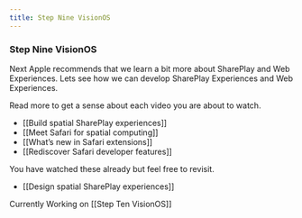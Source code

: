 ```yaml
---
title: Step Nine VisionOS
---
```


### Step Nine VisionOS

Next Apple recommends that we learn a bit more about SharePlay and Web Experiences. Lets see how we can develop SharePlay Experiences and Web Experiences.

Read more to get a sense about each video you are about to watch. 
- [[Build spatial SharePlay experiences]]
- [[Meet Safari for spatial computing]]
- [[What’s new in Safari extensions]]
- [[Rediscover Safari developer features]]

You have watched these already but feel free to revisit.
- [[Design spatial SharePlay experiences]]

Currently Working on [[Step Ten VisionOS]]
